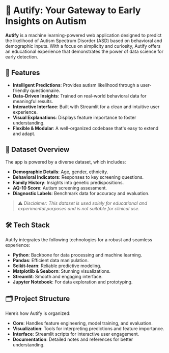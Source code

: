 # 🤖 Autify: Your Gateway to Early Insights on Autism  
**Autify** is a machine learning-powered web application designed to predict the likelihood of Autism Spectrum Disorder (ASD) based on behavioral and demographic inputs. With a focus on simplicity and curiosity, Autify offers an educational experience that demonstrates the power of data science for early detection.  

## 🚀 Features  
- **Intelligent Predictions**: Provides autism likelihood through a user-friendly questionnaire.  
- **Data-Driven Insights**: Trained on real-world behavioral data for meaningful results.  
- **Interactive Interface**: Built with Streamlit for a clean and intuitive user experience.  
- **Visual Explanations**: Displays feature importance to foster understanding.  
- **Flexible & Modular**: A well-organized codebase that's easy to extend and adapt.  

## 🧠 Dataset Overview  
The app is powered by a diverse dataset, which includes:  
- **Demographic Details**: Age, gender, ethnicity.  
- **Behavioral Indicators**: Responses to key screening questions.  
- **Family History**: Insights into genetic predispositions.  
- **AQ-10 Score**: Autism screening assessment.  
- **Diagnostic Labels**: Benchmark data for accuracy and evaluation.  

> ⚠️ *Disclaimer: This dataset is used solely for educational and experimental purposes and is not suitable for clinical use.*  


## 🛠️ Tech Stack  
Autify integrates the following technologies for a robust and seamless experience:  
- **Python**: Backbone for data processing and machine learning.  
- **Pandas**: Efficient data manipulation.  
- **Scikit-learn**: Reliable predictive modeling.  
- **Matplotlib & Seaborn**: Stunning visualizations.  
- **Streamlit**: Smooth and engaging interface.  
- **Jupyter Notebook**: For data exploration and prototyping.  

## 🗂️ Project Structure  
Here’s how Autify is organized:  
- **Core**: Handles feature engineering, model training, and evaluation.  
- **Visualization**: Tools for interpreting predictions and feature importance.  
- **Interface**: Streamlit scripts for interactive user engagement.  
- **Documentation**: Detailed notes and references for better understanding.
